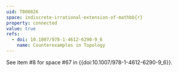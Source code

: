 ```yaml
---
uid: T000826
space: indiscrete-irrational-extension-of-mathbb{r}
property: connected
value: true
refs:
  - doi: 10.1007/978-1-4612-6290-9_6
    name: Counterexamples in Topology
---
```

See item #8 for space #67 in {{doi:10.1007/978-1-4612-6290-9_6}}.
